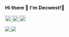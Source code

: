 ### Hi there 👋 I'm Decwest!🤖

<!--
**Decwest/Decwest** is a ✨ _special_ ✨ repository because its `README.md` (this file) appears on your GitHub profile.

Here are some ideas to get you started:

- 🔭 I’m currently working on ...
- 🌱 I’m currently learning ...
- 👯 I’m looking to collaborate on ...
- 🤔 I’m looking for help with ...
- 💬 Ask me about ...
- 📫 How to reach me: ...
- 😄 Pronouns: ...
- ⚡ Fun fact: ...
-->
  
<p align="left">
  <a href="http://twitter.com/decwxst">
    <img height="20" src="https://img.shields.io/twitter/follow/decwxst?label=Twitter&logo=twitter&style=flat" />
  </a>
  <a href="http://qiita.com/Decwest"> 
    <img height="20" src="https://qiita-badge.apiapi.app/s/Decwest/posts.svg" />
  </a>
  <a href="https://keiorogiken.wordpress.com/author/uzksho/"> 
    <img height="20" src="https://img.shields.io/badge/KRA-Blog-yellow" />
  </a>
</p>



<a href="https://github.com/anuraghazra/github-readme-stats">
  <img src="https://github-readme-stats-one-bice.vercel.app/api?username=Decwest&show_icons=true&theme=tokyonight&include_all_commits=true&count_private=true&role=OWNER,ORGANIZATION_MEMBER">
</a>
<a href="https://github.com/anuraghazra/github-readme-stats">
  <img src="https://github-readme-stats.vercel.app/api/top-langs/?username=Decwest&layout=compact" />
</a>

